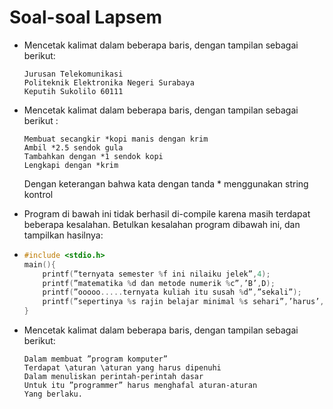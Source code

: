 # Soal-soal Lapsem

- Mencetak kalimat dalam beberapa baris, dengan tampilan sebagai berikut:
  ```
  Jurusan Telekomunikasi
  Politeknik Elektronika Negeri Surabaya
  Keputih Sukolilo 60111
  ```
- Mencetak kalimat dalam beberapa baris, dengan tampilan sebagai berikut :
    ```
    Membuat secangkir *kopi manis dengan krim
    Ambil *2.5 sendok gula
    Tambahkan dengan *1 sendok kopi
    Lengkapi dengan *krim
    ```
	Dengan keterangan bahwa kata dengan tanda * menggunakan string kontrol
	
- Program di bawah ini tidak berhasil di-compile karena masih terdapat beberapa kesalahan. Betulkan kesalahan program dibawah ini, dan tampilkan hasilnya:
- 
	```c
	#include <stdio.h>
	main(){
		printf(”ternyata semester %f ini nilaiku jelek”,4);
		printf(”matematika %d dan metode numerik %c”,’B’,D);
		printf(”ooooo.....ternyata kuliah itu susah %d”,”sekali”);
		printf(”sepertinya %s rajin belajar minimal %s sehari”,’harus’,8);
	}
	```

- Mencetak kalimat dalam beberapa baris, dengan tampilan sebagai berikut:
	```
	Dalam membuat ”program komputer”
	Terdapat \aturan \aturan yang harus dipenuhi
	Dalam menuliskan perintah-perintah dasar
	Untuk itu ”programmer” harus menghafal aturan-aturan
	Yang berlaku.
	```
